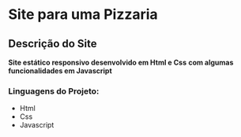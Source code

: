 # Site para uma Pizzaria
## Descrição do Site
**Site estático responsivo desenvolvido em Html e Css**
**com algumas funcionalidades em Javascript**

### Linguagens do Projeto:
* Html
* Css
* Javascript

